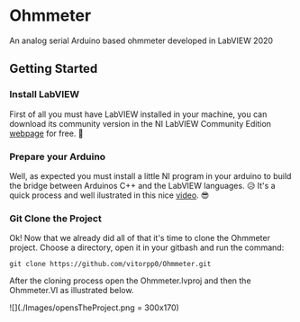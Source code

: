 # Ohmmeter

An analog serial Arduino based ohmmeter developed in LabVIEW 2020

## Getting Started

### Install LabVIEW

First of all you must have LabVIEW installed in your machine, you can download its community version in the NI LabVIEW Community Edition [webpage](https://www.ni.com/pt-br/shop/labview/select-edition/labview-community-edition.html) for free. :star_struck:

### Prepare your Arduino

Well, as expected you must install a little NI program in your arduino to build the bridge between Arduinos C++ and the LabVIEW languages. 	:disappointed_relieved:
It's a quick process and well ilustrated in this nice [video](https://www.youtube.com/watch?v=RGRhIQneO6w). :sunglasses:


### Git Clone the Project

Ok! Now that we already did all of that it's time to clone the Ohmmeter project.  Choose a directory, open it in your gitbash and run the command:

```
git clone https://github.com/vitorpp0/Ohmmeter.git
```

After the cloning process open the Ohmmeter.lvproj and then the Ohmmeter.VI as illustrated below. 

![](./Images/opensTheProject.png = 300x170)

